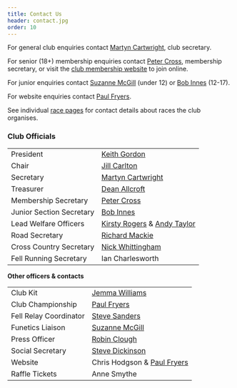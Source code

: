 ```yaml
---
title: Contact Us
header: contact.jpg
order: 10
---
```


For general club enquiries contact [Martyn Cartwright](mailto:martynandpauline@gmail.com), club secretary.

For senior (18+) membership enquiries contact [Peter Cross](mailto:peter.cross@bhp.co.uk), membership secretary, or visit the [club membership website](https://membermojo.co.uk/pfrac) to join online.

For junior enquiries contact [Suzanne McGill](mailto:funetics_penistone@hotmail.com) (under 12) or [Bob Innes](mailto:janeandbob239@btinternet.com) (12-17).

For website enquiries contact [Paul Fryers](mailto:paul.fryers@gmail.com).

See individual [race pages](https://pfrac.co.uk/races) for contact details about races the club organises.

### Club Officials

|                          |                                                                                             |
| ------------------------ | ------------------------------------------------------------------------------------------- |
| President                | [Keith Gordon](mailto:keithhgordon@me.com)                                                  |
| Chair                    | [Jill Carlton](mailto:jillycarlton1@gmail.com)                                              |
| Secretary                | [Martyn Cartwright](mailto:martynandpauline@gmail.com)                                      |
| Treasurer                | [Dean Allcroft](mailto:deanallcroft@gmail.com)                                              |
| Membership Secretary     | [Peter Cross](mailto:peter.cross@bhp.co.uk)                                                 |
| Junior Section Secretary | [Bob Innes](mailto:janeandbob239@btinternet.com)                                            |
| Lead Welfare Officers    | [Kirsty Rogers](kirstyandflynn@gmail.com) & [Andy Taylor](mailto:at.topcop7572@hotmail.com) |
| Road Secretary           | [Richard Mackie](mailto:macklandr@aol.com)                                                  |
| Cross Country Secretary  | [Nick Whittingham](mailto:nick.whittingham@btinternet.com)                                  |
| Fell Running Secretary   | Ian Charlesworth                                                                            |

**Other officers & contacts**

|                        |                                                             |
| ---------------------- | ----------------------------------------------------------- |
| Club Kit               | [Jemma Williams](mailto:jemstone1981@hotmail.com)           |
| Club Championship      | [Paul Fryers](mailto:paul.fryers@gmail.com)                 |
| Fell Relay Coordinator | [Steve Sanders](mailto:stevemsanders71@gmail.com)           |
| Funetics Liaison       | [Suzanne McGill](mailto:funetics_penistone@hotmail.com)     |
| Press Officer          | [Robin Clough](mailto:robin.clough@dataconsulting.co.uk)    |
| Social Secretary       | [Steve Dickinson](mailto:steve@osi.uk.com)                  |
| Website                | Chris Hodgson & [Paul Fryers](mailto:paul.fryers@gmail.com) |
| Raffle Tickets         | Anne Smythe                                                 |
